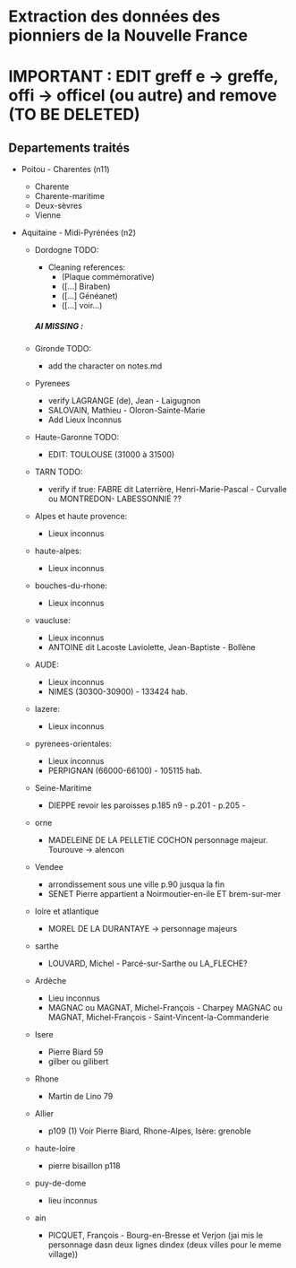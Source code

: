 # Extraction des données des pionniers de la Nouvelle France

# IMPORTANT : EDIT greff e -> greffe, offi -> officel (ou autre) and remove (TO BE DELETED)

## Departements traités

- Poitou - Charentes (n11)

  - Charente
  - Charente-maritime
  - Deux-sèvres
  - Vienne

- Aquitaine - Midi-Pyrénées (n2)

  - Dordogne TODO:

    - Cleaning references:
      - (Plaque commémorative)
      - ([...] Biraben)
      - ([...] Généanet)
      - ([...] voir...)

    <h5>AI MISSING :</h5>

  - Gironde TODO:

    - add the character on notes.md

  - Pyrenees

    - verify LAGRANGE (de), Jean - Laigugnon
    - SALOVAIN, Mathieu - Oloron-Sainte-Marie
    - Add Lieux Inconnus

  - Haute-Garonne TODO:

    - EDIT: TOULOUSE (31000 à 31500)

  - TARN TODO:

    - verify if true: FABRE dit Laterrière, Henri-Marie-Pascal - Curvalle ou MONTREDON- LABESSONNIÉ ??

  - Alpes et haute provence:

    - Lieux inconnus

  - haute-alpes:

    - Lieux inconnus

  - bouches-du-rhone:

    - Lieux inconnus

  - vaucluse:

    - Lieux inconnus
    - ANTOINE dit Lacoste Laviolette, Jean-Baptiste - Bollène

  - AUDE:

    - Lieux inconnus
    - NIMES (30300-30900) - 133424 hab.

  - lazere:

    - Lieux inconnus

  - pyrenees-orientales:

    - Lieux inconnus
    - PERPIGNAN (66000-66100) - 105115 hab.

  - Seine-Maritime

    - DIEPPE revoir les paroisses p.185 n9 - p.201 - p.205 -

  - orne

    - MADELEINE DE LA PELLETIE COCHON personnage majeur. Tourouve -> alencon

  - Vendee

    - arrondissement sous une ville p.90 jusqua la fin
    - SENET Pierre appartient a Noirmoutier-en-ile ET brem-sur-mer

  - loire et atlantique

    - MOREL DE LA DURANTAYE -> personnage majeurs

  - sarthe

    - LOUVARD, Michel - Parcé-sur-Sarthe ou LA_FLECHE?

  - Ardèche

    - Lieu inconnus
    - MAGNAC ou MAGNAT, Michel-François - Charpey
      MAGNAC ou MAGNAT, Michel-François - Saint-Vincent-la-Commanderie

  - Isere

    - Pierre Biard 59
    - gilber ou gilibert

  - Rhone

    - Martin de Lino 79

  - Allier

    - p109 (1) Voir Pierre Biard, Rhone-Alpes, Isère: grenoble

  - haute-loire

    - pierre bisaillon p118

  - puy-de-dome

    - lieu inconnus

  - ain

    - PICQUET, François - Bourg-en-Bresse et Verjon (jai mis le personnage dasn deux lignes dindex (deux villes pour le meme village))
